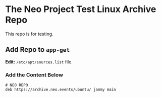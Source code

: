# The Neo Project Test Linux Archive Repo
This repo is for testing.

## Add Repo to `app-get`
**Edit:** `/etc/apt/sources.list` file.

### Add the Content Below
```
# NEO REPO
deb https://archive.neo.events/ubuntu/ jammy main
```